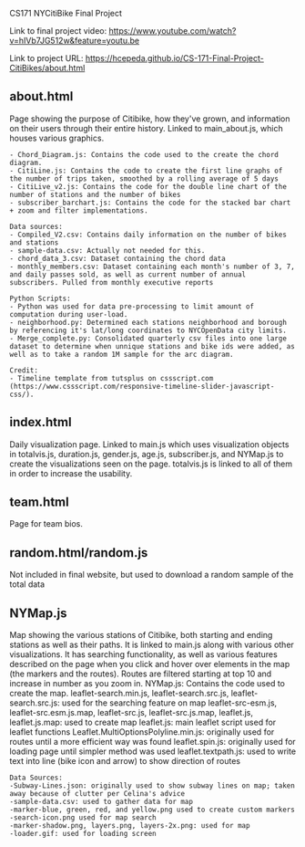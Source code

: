 CS171 NYCitiBike Final Project

Link to final project video: https://www.youtube.com/watch?v=hIVb7JG512w&feature=youtu.be

Link to project URL: https://hcepeda.github.io/CS-171-Final-Project-CitiBikes/about.html


about.html
----------
Page showing the purpose of Citibike, how they've grown, and information on their users through their entire history. Linked to main_about.js, which houses various graphics. 

    - Chord_Diagram.js: Contains the code used to the create the chord diagram.
    - CitiLine.js: Contains the code to create the first line graphs of the number of trips taken, smoothed by a rolling average of 5 days
    - CitiLive_v2.js: Contains the code for the double line chart of the number of stations and the number of bikes
    - subscriber_barchart.js: Contains the code for the stacked bar chart + zoom and filter implementations.

    Data sources:
    - Compiled_V2.csv: Contains daily information on the number of bikes and stations
    - sample-data.csv: Actually not needed for this.
    - chord_data_3.csv: Dataset containing the chord data
    - monthly_members.csv: Dataset containing each month's number of 3, 7, and daily passes sold, as well as current number of annual subscribers. Pulled from monthly executive reports

    Python Scripts:
    - Python was used for data pre-processing to limit amount of computation during user-load.
    - neighborhood.py: Determined each stations neighborhood and borough by referencing it's lat/long coordinates to NYCOpenData city limits.
    - Merge_complete.py: Consolidated quarterly csv files into one large dataset to determine when unnique stations and bike ids were added, as well as to take a random 1M sample for the arc diagram.

    Credit:
    - Timeline template from tutsplus on cssscript.com (https://www.cssscript.com/responsive-timeline-slider-javascript-css/).

index.html
----------
Daily visualization page. Linked to main.js which uses visualization objects in totalvis.js, duration.js, gender.js, age.js, subscriber.js, and NYMap.js to create the visualizations seen on the page. totalvis.js is linked to all of them in order to increase the usability. 

team.html
----------
Page for team bios.

random.html/random.js
----------
Not included in final website, but used to download a random sample of the total data

NYMap.js
-----------
Map showing the various stations of Citibike, both starting and ending stations as well as their paths. It is linked to main.js along with various other visualizations. It has searching functionality, as well as various features described on the page when you click and hover over elements in the map (the markers and the routes). Routes are filtered starting at top 10 and increase in number as you zoom in. 
	NYMap.js: Contains the code used to create the map.
	leaflet-search.min.js, leaflet-search.src.js, leaflet-search.src.js: used for the searching feature on map
	leaflet-src-esm.js, leaflet-src.esm.js.map, leaflet-src.js, leaflet-src.js.map, leaflet.js, leaflet.js.map: used to create map
	leaflet.js: main leaflet script used for leaflet functions
	Leaflet.MultiOptionsPolyline.min.js: originally used for routes until a more efficient way was found
	leaflet.spin.js: originally used for loading page until simpler method was used
	leaflet.textpath.js: used to write text into line (bike icon and arrow) to show direction of routes


	Data Sources:
	-Subway-Lines.json: originally used to show subway lines on map; taken away because of clutter per Celina's advice
	-sample-data.csv: used to gather data for map
	-marker-blue, green, red, and yellow.png used to create custom markers
	-search-icon.png used for map search
	-marker-shadow.png, layers.png, layers-2x.png: used for map
	-loader.gif: used for loading screen

